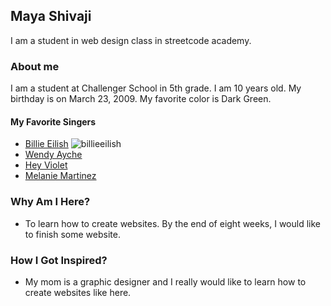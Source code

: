 ## Maya Shivaji

I am a student in web design class in streetcode academy.

### About me
I am a student at Challenger School in 5th grade. I am 10 years old. My birthday is on March 23, 2009.
My favorite color is Dark Green.
#### My Favorite Singers
* [Billie Eilish](https://www.billieeilish.com)
![billieeilish](https://simple.wikipedia.org/wiki/Billie_Eilish#/media/File:Billie_Eilish_2019_by_Glenn_Francis.jpg)
* [Wendy Ayche](https://www.youtube.com/channel/UCD9PZYV5heAevh9vrsYmt1g)
* [Hey Violet](https://www.heyviolet.com)
* [Melanie Martinez](https://www.youtube.com/channel/UC2YnEq5Fc5_zEO6bo0oNzCQ)
### Why Am I Here?
* To learn how to create websites. By the end of eight weeks, I would like to finish some website.
### How I Got Inspired?
* My mom is a graphic designer and I really would like to learn how to create websites like here.
